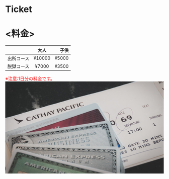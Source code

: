 # Ticket
# <料金>

|  | 大人 | 子供 |
| :--- | :---: | ---: |
| 出所コース | ¥10000 | ¥5000 |
| 脱獄コース | ¥7000 | ¥3500 |

<span style="color: red; ">※注意:1日分の料金です。</span>
![チケット](unificDSC08664_TP_V4.jpg)


